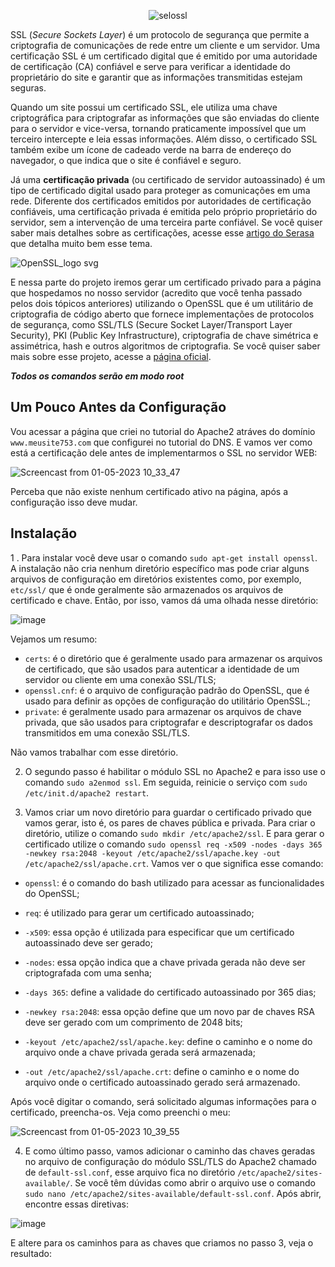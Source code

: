 <div align = "center">

![selossl](https://user-images.githubusercontent.com/104470835/235451273-7f503c14-db97-49ea-a806-b975355833fa.png)

</div>

SSL (*Secure Sockets Layer*) é um protocolo de segurança que permite a criptografia de comunicações de rede entre um cliente e um servidor. Uma certificação SSL é um certificado digital que é emitido por uma autoridade de certificação (CA) confiável e serve para verificar a identidade do proprietário do site e garantir que as informações transmitidas estejam seguras. 

Quando um site possui um certificado SSL, ele utiliza uma chave criptográfica para criptografar as informações que são enviadas do cliente para o servidor e vice-versa, tornando praticamente impossível que um terceiro intercepte e leia essas informações. Além disso, o certificado SSL também exibe um ícone de cadeado verde na barra de endereço do navegador, o que indica que o site é confiável e seguro.

Já uma **certificação privada** (ou certificado de servidor autoassinado) é um tipo de certificado digital usado para proteger as comunicações em uma rede. Diferente dos certificados emitidos por autoridades de certificação confiáveis, uma certificação privada é emitida pelo próprio proprietário do servidor, sem a intervenção de uma terceira parte confiável. Se você quiser saber mais detalhes sobre as certificações, acesse esse [artigo do Serasa](https://serasa.certificadodigital.com.br/blog/mercado/o-que-e-o-certificado-digital-ssl-e-como-ele-pode-proteger-informacoes/) que detalha muito bem esse tema.

![OpenSSL_logo svg](https://user-images.githubusercontent.com/104470835/235452740-38f52a3d-28cf-4036-b8ef-54306be97d06.png)

E nessa parte do projeto iremos gerar um certificado privado para a página que hospedamos no nosso servidor (acredito que você tenha passado pelos dois tópicos anteriores) utilizando o OpenSSL que é um utilitário de criptografia de código aberto que fornece implementações de protocolos de segurança, como SSL/TLS (Secure Socket Layer/Transport Layer Security), PKI (Public Key Infrastructure), criptografia de chave simétrica e assimétrica, hash e outros algoritmos de criptografia. Se você quiser saber mais sobre esse projeto, acesse a [página oficial](https://www.openssl.org/).

***Todos os comandos serão em modo root***

## Um Pouco Antes da Configuração

Vou acessar a página que criei no tutorial do Apache2 atráves do domínio `www.meusite753.com` que configurei no tutorial do DNS. E vamos ver como está a certificação dele antes de implementarmos o SSL no servidor WEB:

![Screencast from 01-05-2023 10_33_47](https://user-images.githubusercontent.com/104470835/235458887-ccf315e3-1a9a-434a-8e75-5af1aacdf861.gif)

Perceba que não existe nenhum certificado ativo na página, após a configuração isso deve mudar.

## Instalação

1 . Para instalar você deve usar o comando `sudo apt-get install openssl`. A instalação não cria nenhum diretório específico mas pode criar alguns arquivos de configuração em diretórios existentes como, por exemplo, `etc/ssl/` que é onde geralmente são armazenados os arquivos de certificado e chave. Então, por isso, vamos dá uma olhada nesse diretório:

![image](https://user-images.githubusercontent.com/104470835/235455061-a707a3d9-1393-485b-8297-39e1970f6a43.png)

Vejamos um resumo:

* `certs`: é o diretório que é geralmente usado para armazenar os arquivos de certificado, que são usados para autenticar a identidade de um servidor ou cliente em uma conexão SSL/TLS;
* `openssl.cnf`: é o arquivo de configuração padrão do OpenSSL, que é usado para definir as opções de configuração do utilitário OpenSSL.;
* `private`: é geralmente usado para armazenar os arquivos de chave privada, que são usados para criptografar e descriptografar os dados transmitidos em uma conexão SSL/TLS.

Não vamos trabalhar com esse diretório.

2. O segundo passo é habilitar o módulo SSL no Apache2 e para isso use o comando `sudo a2enmod ssl`. Em seguida, reinicie o serviço com `sudo /etc/init.d/apache2 restart`.

3. Vamos criar um novo diretório para guardar o certificado privado que vamos gerar, isto é, os pares de chaves pública e privada. Para criar o diretório, utilize o comando `sudo mkdir /etc/apache2/ssl`. E para gerar o certificado utilize o comando `sudo openssl req -x509 -nodes -days 365 -newkey rsa:2048 -keyout /etc/apache2/ssl/apache.key -out /etc/apache2/ssl/apache.crt`. Vamos ver o que significa esse comando:

* `openssl`: é o comando do bash utilizado para acessar as funcionalidades do OpenSSL;

* `req`: é utilizado para gerar um certificado autoassinado;

* `-x509`: essa opção é utilizada para especificar que um certificado autoassinado deve ser gerado;

* `-nodes`: essa opção indica que a chave privada gerada não deve ser criptografada com uma senha;

* `-days 365`: define a validade do certificado autoassinado por 365 dias;

* `-newkey rsa:2048`: essa opção define que um novo par de chaves RSA deve ser gerado com um comprimento de 2048 bits;

* `-keyout /etc/apache2/ssl/apache.key`: define o caminho e o nome do arquivo onde a chave privada gerada será armazenada;

* `-out /etc/apache2/ssl/apache.crt`: define o caminho e o nome do arquivo onde o certificado autoassinado gerado será armazenado.

Após você digitar o comando, será solicitado algumas informações para o certificado, preencha-os. Veja como preenchi o meu:

![Screencast from 01-05-2023 10_39_55](https://user-images.githubusercontent.com/104470835/235459996-6bea397f-4cf7-425d-878b-32f12e44aee8.gif)

4. E como último passo, vamos adicionar o caminho das chaves geradas no arquivo de configuração do módulo SSL/TLS do Apache2 chamado de `default-ssl.conf`, esse arquivo fica no diretório `/etc/apache2/sites-available/`. Se você têm dúvidas como abrir o arquivo use o comando `sudo nano /etc/apache2/sites-available/default-ssl.conf`. Após abrir, encontre essas diretivas:

![image](https://user-images.githubusercontent.com/104470835/235463932-1d6d09e9-5d83-451d-bede-f217b555eaa0.png)

E altere para os caminhos para as chaves que criamos no passo 3, veja o resultado:


